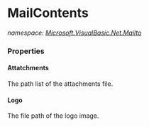 ﻿# MailContents
_namespace: [Microsoft.VisualBasic.Net.Mailto](./index.md)_






### Properties

#### Attatchments
The path list of the attachments file.
#### Logo
The file path of the logo image.
